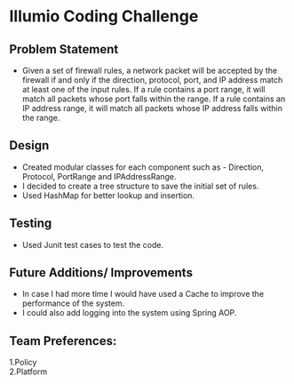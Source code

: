 # Illumio Coding Challenge
## Problem Statement
* Given a set of firewall rules, a network packet will be accepted by the firewall if and only if the direction, protocol, port, and IP address match at least one of the input rules. If a rule contains a port range, it will match all packets whose port falls within the range. If a rule contains an IP address range, it will match all packets whose IP address falls within the range.

## Design
* Created modular classes for each component such as - Direction, Protocol, PortRange and IPAddressRange.
* I decided to create a tree structure to save the initial set of rules.
* Used HashMap for better lookup and insertion.

## Testing
* Used Junit test cases to test the code.

## Future Additions/ Improvements
* In case I had more time I would have used a Cache to improve the performance of the system.
* I could also add logging into the system using Spring AOP.

## Team Preferences:
1.Policy<br/>
2.Platform
